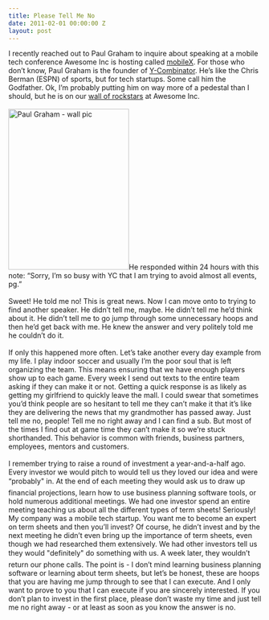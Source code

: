 ```yaml
---
title: Please Tell Me No
date: 2011-02-01 00:00:00 Z
layout: post
---
```

 
<p>I recently reached out to Paul Graham to inquire about speaking at a mobile tech conference Awesome Inc is hosting called <a href="http://www.mobilexconference.com/" target="_blank">mobileX</a>. For those who don&rsquo;t know, Paul Graham is the founder of <a href="http://www.ycombinator.com/" target="_blank">Y-Combinator</a>. He&rsquo;s like the Chris Berman (ESPN) of sports, but for tech startups. Some call him the Godfather. Ok, I&rsquo;m probably putting him on way more of a pedestal than I should, but he is on our <a href="http://awesomeinc.org/2010/03/23/rockstars/" target="_blank">wall of rockstars</a> at Awesome Inc. <br/><br/><a href="http://takeitupalevel.com/wp-content/uploads/2011/01/pg1.jpeg" title="Paul Graham - wall pic" target="_blank"><img alt="Paul Graham - wall pic" height="320" src="http://blogs-images.forbes.com/tomiogeron/files/2011/08/Paulgraham_240x320.jpg" title="Paul Graham - wall pic" width="240"/></a>He responded within 24 hours with this note: &ldquo;Sorry, I&rsquo;m so busy with YC that I am trying to avoid almost all events, pg.&rdquo;<br/><br/>Sweet! He told me no! This is great news. Now I can move onto to trying to find another speaker. He didn&rsquo;t tell me, maybe. He didn&rsquo;t tell me he&rsquo;d think about it. He didn&rsquo;t tell me to go jump through some unnecessary hoops and then he&rsquo;d get back with me. He knew the answer and very politely told me he couldn&rsquo;t do it. <br/><br/>If only this happened more often. Let&rsquo;s take another every day example from my life. I play indoor soccer and usually I&rsquo;m the poor soul that is left organizing the team. This means ensuring that we have enough players show up to each game. Every week I send out texts to the entire team asking if they can make it or not. Getting a quick response is as likely as getting my girlfriend to quickly leave the mall. I could swear that sometimes you&rsquo;d think people are so hesitant to tell me they can&rsquo;t make it that it&rsquo;s like they are delivering the news that my grandmother has passed away. Just tell me no, people! Tell me no right away and I can find a sub. But most of the times I find out at game time they can&rsquo;t make it so we&rsquo;re stuck shorthanded. This behavior is common with friends, business partners, employees, mentors and customers. <br/><br/>I remember trying to raise a round of investment a year-and-a-half ago. Every investor we would pitch to would tell us they loved our idea and were &ldquo;probably&quot; in. At the end of each meeting they would ask us to draw up financial projections, learn how to use business planning software tools, or hold numerous additional meetings. We had one investor spend an entire meeting teaching us about all the different types of term sheets! Seriously! My company was a mobile tech startup. You want me to become an expert on term sheets and then you&rsquo;ll invest? Of course, he didn&rsquo;t invest and by the next meeting he didn&rsquo;t even bring up the importance of term sheets, even though we had researched them extensively. We had other investors tell us they would &quot;definitely&quot; do something with us. A week later, they wouldn&rsquo;t return our phone calls. The point is - I don&rsquo;t mind learning business planning software or learning about term sheets, but let&rsquo;s be honest, these are hoops that you are having me jump through to see that I can execute. And I only want to prove to you that I can execute if you are sincerely interested. If you don&rsquo;t plan to invest in the first place, please don&rsquo;t waste my time and just tell me no right away - or at least as soon as you know the answer is no.</p>

